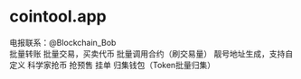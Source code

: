 # cointool.app
电报联系：@Blockchain_Bob  
批量转账  批量交易，买卖代币  批量调用合约（刷交易量）  靓号地址生成，支持自定义  科学家抢币  抢预售  挂单  归集钱包（Token批量归集）
